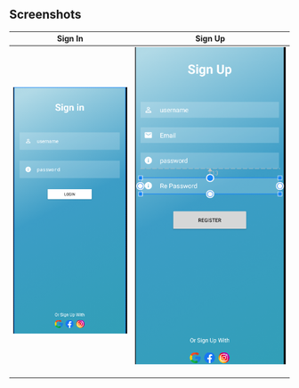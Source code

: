 ## Screenshots

| Sign In | Sign Up |
|---------|---------|
| ![Sign In](app/src/main/res/drawable/signin.png) | ![Sign Up](app/src/main/res/drawable/signup.png) |
